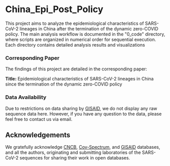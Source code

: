 # China_Epi_Post_Policy

This project aims to analyze the epidemiological characteristics of SARS-CoV-2 lineages in China after the termination of the dynamic zero-COVID policy. The main analysis workflow is documented in the "0_code" directory, where scripts are organized in numerical order for sequential execution. Each directory contains detailed analysis results and visualizations

### Corresponding Paper

The findings of this project are detailed in the corresponding paper:

**Title:** Epidemiological characteristics of SARS-CoV-2 lineages in China since the termination of the dynamic zero-COVID policy

### Data Availability

Due to restrictions on data sharing by [GISAID](https://gisaid.org/), we do not display any raw sequence data here. However, if you have any question to the data, please feel free to contact us via email.

## Acknowledgements

We gratefully acknowledge [CNCB](https://ngdc.cncb.ac.cn/), [Cov-Spectrum](https://cov-spectrum.org/), and [GISAID](https://gisaid.org/) databases, and all the authors, originating and submitting laboratories of the SARS-CoV-2 sequences for sharing their work in open databases.